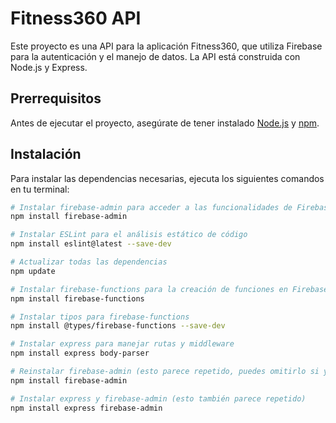 # Fitness360 API

Este proyecto es una API para la aplicación Fitness360, que utiliza Firebase para la autenticación y el manejo de datos. La API está construida con Node.js y Express.

## Prerrequisitos

Antes de ejecutar el proyecto, asegúrate de tener instalado [Node.js](https://nodejs.org/) y [npm](https://www.npmjs.com/).

## Instalación

Para instalar las dependencias necesarias, ejecuta los siguientes comandos en tu terminal:

```bash
# Instalar firebase-admin para acceder a las funcionalidades de Firebase
npm install firebase-admin

# Instalar ESLint para el análisis estático de código
npm install eslint@latest --save-dev

# Actualizar todas las dependencias
npm update

# Instalar firebase-functions para la creación de funciones en Firebase
npm install firebase-functions

# Instalar tipos para firebase-functions
npm install @types/firebase-functions --save-dev

# Instalar express para manejar rutas y middleware
npm install express body-parser

# Reinstalar firebase-admin (esto parece repetido, puedes omitirlo si ya lo has instalado)
npm install firebase-admin

# Instalar express y firebase-admin (esto también parece repetido)
npm install express firebase-admin
